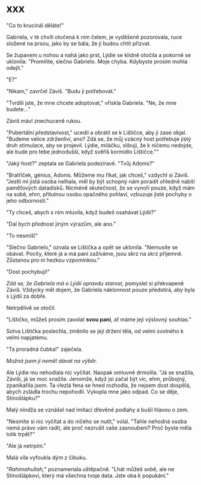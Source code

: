 # xxx

"Co to krucinál děláte!"

Gabriela, v té chvíli otočená k nim čelem, je vyděšeně pozorovala, ruce složené na prsou, jako by se bála, že ji budou chtít přizvat.

Se županem u nohou a nahá jako prst, Lýdie se klidně otočila a pokorně se uklonila: "Promiňte, slečno Gabrielo. Moje chyba. Kdybyste prosím mohla odejít."

"E?"

"Nikam," zavrčel Záviš. "Budu ji potřebovat."

"Tvrdili jste, že mne chcete adoptovat," vřískla Gabriela. "Ne, že mne budete..."

Záviš mávl znechuceně rukou.

"Pubertální představivost," ucedil a obrátil se k Lištičce, aby ji zase objal. "Budeme velice zdrženliví, ano? Zdá se, že můj vzácný host potřebuje jistý druh stimulace, aby se projevil. Lýdie, miláčku, slibuji, že k ničemu nedojde, ale bude pro tebe jednodušší, když svěříš kormidlo Lištičce.""

"Jaký host?" zeptala se Gabriela podezíravě. "Tvůj Adonis?"

"Bratříček, génius, Adonis. Můžeme mu říkat, jak chceš," vzdychl si Záviš. "Jestli mi jistá osoba nelhala, měl by být schopný nám poradit ohledně nabití paměťových datadisků. Nicméně skutečnost, že se vynoří pouze, když mám na sobě, ehm, přítulnou osobu opačného pohlaví, vzbuzuje jisté pochyby o jeho odbornosti."

"Ty chceš, abych s ním mluvila, když budeš osahávat Lýdii?"

"Dal bych přednost jiným výrazům, ale ano."

"To nesmíš!"

"Slečno Gabrielo," ozvala se Lištička a opět se uklonila. "Nemusíte se obávat. Pocity, které já a má paní zažíváme, jsou skrz na skrz příjemné. Zůstanou pro ni hezkou vzpomínkou."

"Dost pochybuji!"

*Zdá se, že Gabriela má o Lýdii opravdu starost,* pomyslel si překvapeně Záviš. Vždycky měl dojem, že Gabriela náklonnost pouze předstírá, aby byla s Lýdií za dobře.

Netrpělivě se otočil.

"Lištičko, můžeš prosím zavolat **svou paní**, ať máme její výslovný souhlas."

Sotva Lištička poslechla, změnilo se její držení těla, od velmi svolného k velmi napjatému.

"Ta proradná čubka!" zaječela.

*Možná jsem jí neměl dávat na výběr.*

Ale Lýdie mu nehodlala nic vyčítat. Naopak omluvně drmolila. "Já se snažila, Záviši, já se moc snažila. Jenomže, když jsi začal být víc, ehm, průbojný, zpanikařila jsem. Ta vlezlá fena se hned rozhodla, že nejsem dost dospělá, abych zvládla trochu nepohodlí. Vykopla mne jako odpad. Co se děje, Stínošlápku?"

Malý nindža se vznášel nad imitací dřevěné podlahy a bušil hlavou o zem.

"Nesmíte si nic vyčítat a do ničeho se nutit," volal. "Tahle nehodná osoba nemá právo vám radit, ale proč nezrušit vaše zasnoubení? Proč byste měla tolik trpět?"

"Ale já netrpím."

Malá víla vyfoukla dým z čibuku.

"*Rahimahullah,*" poznamenala uštěpačně. "Lhát můžeš sobě, ale ne Stínošlápkovi, který má všechna tvoje data. Jste oba k popukání."





